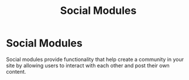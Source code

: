 ﻿---
uid: social-modules
locale: en
title: Social Modules
dnnversion: 09.02.00
related-topics: included-modules
---

# Social Modules

Social modules provide functionality that help create a community in your site by allowing users to interact with each other and post their own content.
